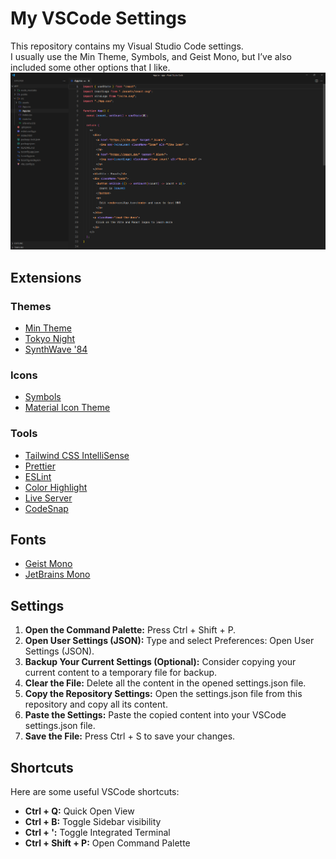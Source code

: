 # My VSCode Settings

This repository contains my Visual Studio Code settings.  
I usually use the Min Theme, Symbols, and Geist Mono, but I’ve also included some other options that I like.
![Screenshot](https://github.com/henrichfsdev/my-vscode-settings/blob/main/screenshot.png?raw=true)

## Extensions

### Themes

- [Min Theme](https://marketplace.visualstudio.com/items?itemName=miguelsolorio.min-theme)
- [Tokyo Night](https://marketplace.visualstudio.com/items?itemName=enkia.tokyo-night)
- [SynthWave '84](https://marketplace.visualstudio.com/items?itemName=RobbOwen.synthwave-vscode)

### Icons

- [Symbols](https://marketplace.visualstudio.com/items?itemName=miguelsolorio.symbols)
- [Material Icon Theme](https://marketplace.visualstudio.com/items?itemName=PKief.material-icon-theme)

### Tools

- [Tailwind CSS IntelliSense](https://marketplace.visualstudio.com/items?itemName=bradlc.vscode-tailwindcss)
- [Prettier](https://marketplace.visualstudio.com/items?itemName=esbenp.prettier-vscode)
- [ESLint](https://marketplace.visualstudio.com/items?itemName=dbaeumer.vscode-eslint)
- [Color Highlight](https://marketplace.visualstudio.com/items?itemName=naumovs.color-highlight)
- [Live Server](https://marketplace.visualstudio.com/items?itemName=ritwickdey.LiveServer)
- [CodeSnap](https://marketplace.visualstudio.com/items?itemName=adpyke.codesnap)

## Fonts

- [Geist Mono](https://vercel.com/font)
- [JetBrains Mono](https://www.jetbrains.com/pt-br/lp/mono/)

## Settings

1. **Open the Command Palette:** Press Ctrl + Shift + P.
2. **Open User Settings (JSON):** Type and select Preferences: Open User Settings (JSON).
3. **Backup Your Current Settings (Optional):** Consider copying your current content to a temporary file for backup.
4. **Clear the File:** Delete all the content in the opened settings.json file.
5. **Copy the Repository Settings:** Open the settings.json file from this repository and copy all its content.
6. **Paste the Settings:** Paste the copied content into your VSCode settings.json file.
7. **Save the File:** Press Ctrl + S to save your changes.

## Shortcuts

Here are some useful VSCode shortcuts:

- **Ctrl + Q:** Quick Open View
- **Ctrl + B:** Toggle Sidebar visibility
- **Ctrl + ':** Toggle Integrated Terminal
- **Ctrl + Shift + P:** Open Command Palette
